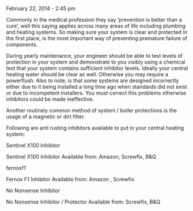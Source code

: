 February 22, 2014 - 2:45 pm
 
Commonly in the medical profession they say ‘prevention is better than a cure’, well this saying applies across many areas of life including plumbing and heating systems.  So making sure your system is clear and protected in the first place, is the most important way of preventing premature failure of components.

During yearly maintenance, your engineer should be able to test levels of protection in your system and demonstrate to you visibly using a chemical test that your system contains sufficient inhibitor levels. Ideally your central heating water should be clear as well. Otherwise you may require a powerflush. Also to note, is that some systems are designed incorrectly either due to it being installed a long time ago when standards did not exist or due to incompetent installers. You must correct this problems otherwise inhibitors could be made ineffective.

Another  routinely common  method of system / boiler protections  is the usage of a magnetic or dirt filter.

Following are  anti rusting inhibitors available to put in your central heating system:

Sentinel X100 Inhibitor

Sentinel X100 Inhibitor
Available from: Amazon, Screwfix, B&Q 
 

fernoxf1

Fernox F1 Inhibitor
Available from: Amazon ,  Screwfix
 
No Nonsense Inhibitor

No Nonsense Inhibitor / Protector
Available from: Screwfix, B&Q 